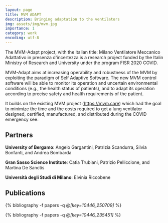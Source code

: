 ```yaml
---
layout: page
title: MVM ADAPT
description: Bringing adaptation to the ventilators
img: assets/img/mvm.jpg
importance: 1
category: work
encoding: utf-8
---
```

The MVM-Adapt project, with the italian title: Milano Ventilatore Meccanico Adattativo in presenza d'incertezza is a research project funded by the Italin Ministry of Research and University under the program FISR 2020 COVID.

MVM-Adapt aims at increasing operability and robustness of the MVM by exploiting the paradigm of Self Adaptive Software. The new MVM control software will be able to monitor its operation and uncertain environmental conditions (e.g., the health status of patients), and to adapt its operation according to precise safety and health requirements of the patient.

It builds on the existing MVM project (https://mvm.care) which had the goal to minimize the time and the costs required to get a lung ventilator designed, certified, manufactured, and distributed during the COVID emergency see.

## Partners

**University of Bergamo**: Angelo Gargantini, Patrizia Scandurra, Silvia Bonfanti, and Andrea Bombarda

**Gran Sasso Science Institute**: Catia Trubiani, Patrizio Pelliccione, and Martina De Sanctis

**Università degli Studi di Milano**: Elvinia Riccobene

## Publications

{% bibliography -f papers -q @*[key=10446_250709]* %}

{% bibliography -f papers -q @*[key=10446_235451]* %}

